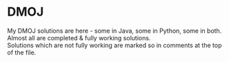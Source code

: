 # DMOJ
My DMOJ solutions are here - some in Java, some in Python, some in both. <br/>
Almost all are completed & fully working solutions.<br/>
Solutions which are not fully working are marked so in comments at the top of the file.<br/>
